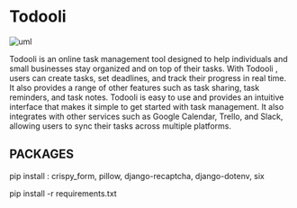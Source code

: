 # Todooli

![uml](https://user-images.githubusercontent.com/96482486/215269050-591ee74d-9ca2-4e19-9299-e17e0bed89e0.png)

Todooli is an online task management tool designed to help individuals and small businesses stay organized and on top of their tasks. With Todooli , users can create tasks, set deadlines, and track their progress in real time. It also provides a range of other features such as task sharing, task reminders, and task notes. Todooli is easy to use and provides an intuitive interface that makes it simple to get started with task management. It also integrates with other services such as Google Calendar, Trello, and Slack, allowing users to sync their tasks across multiple platforms.

## PACKAGES

pip install : crispy_form, pillow, django-recaptcha, django-dotenv, six

pip install -r requirements.txt
